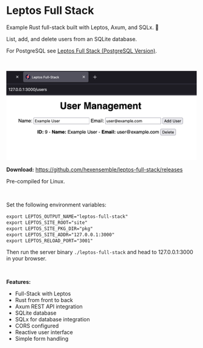 # Leptos Full Stack

Example Rust full-stack built with Leptos, Axum, and SQLx. 🧱

List, add, and delete users from an SQLite database.

For PostgreSQL see [Leptos Full Stack (PostgreSQL Version)](https://github.com/hexensemble/leptos-full-stack-postgresql).

<br>

![Leptos Full Stack](preview.png)

**Download:** https://github.com/hexensemble/leptos-full-stack/releases

Pre-compiled for Linux.

<br>

Set the following environment variables:

```
export LEPTOS_OUTPUT_NAME="leptos-full-stack"
export LEPTOS_SITE_ROOT="site"
export LEPTOS_SITE_PKG_DIR="pkg"
export LEPTOS_SITE_ADDR="127.0.0.1:3000"
export LEPTOS_RELOAD_PORT="3001"
```

Then run the server binary `./leptos-full-stack` and head to 127.0.0.1:3000 in your browser.

<br>

**Features:**

- Full-Stack with Leptos
- Rust from front to back
- Axum REST API integration
- SQLite database
- SQLx for database integration
- CORS configured
- Reactive user interface
- Simple form handling
